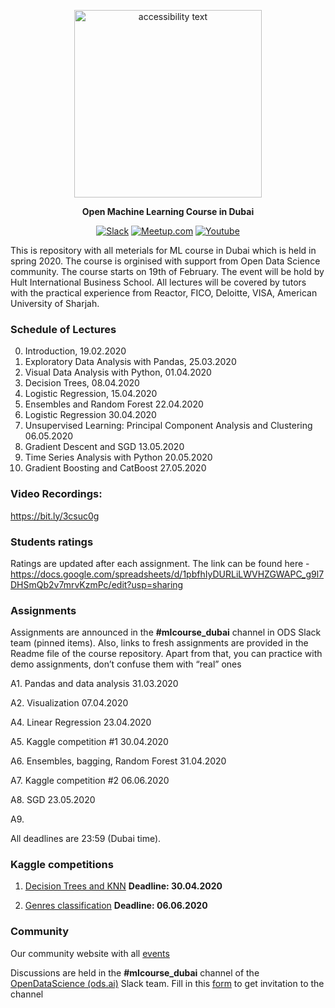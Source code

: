 <div align="center">

<p align="center">
  <img src="https://github.com/DmitriiDenisov/mlcourse_dubai/blob/master/img/df-dubai-logo.png" width="300" alt="accessibility text">
</p>

**Open Machine Learning Course in Dubai**

[![Slack](https://img.shields.io/badge/slack-ods.ai-green)](https://docs.google.com/forms/d/e/1FAIpQLSd5JX9NCguEe4GKHLl01oee-6019VL0hAiNrfBYWAOK0eOZ4w/viewform)
[![Meetup.com](https://img.shields.io/badge/Meetup.com-blue)](https://www.meetup.com/Dubai-Data-Science-Meetup/events/)
[![Youtube](https://img.shields.io/badge/Youtube-recordings-orange)](https://www.youtube.com/playlist?list=PLraBn3TuBq-_Dv7hfptCq1IhbTAivy6Gr)

</div>
  
This is repository with all meterials for ML course in Dubai which is held in spring 2020. The course is orginised with support from Open Data Science community.
The course starts on 19th of February. The event will be hold by Hult International Business School.
All lectures will be covered by tutors with the practical experience from Reactor, FICO, Deloitte, VISA, American University of Sharjah.


### Schedule of Lectures
0. Introduction, 19.02.2020
1. Exploratory Data Analysis with Pandas, 25.03.2020
2. Visual Data Analysis with Python, 01.04.2020
3. Decision Trees, 08.04.2020
4. Logistic Regression, 15.04.2020
5. Ensembles and Random Forest 22.04.2020
6. Logistic Regression 30.04.2020
7. Unsupervised Learning: Principal Component Analysis and Clustering 06.05.2020
8. Gradient Descent and SGD 13.05.2020
9. Time Series Analysis with Python 20.05.2020
10. Gradient Boosting and CatBoost 27.05.2020

### Video Recordings:

https://bit.ly/3csuc0g

### Students ratings

Ratings are updated after each assignment. The link can be found here - https://docs.google.com/spreadsheets/d/1pbfhIyDURLiLWVHZGWAPC_g9l7DHSmQb2v7mrvKzmPc/edit?usp=sharing


### Assignments
Assignments are announced in the **#mlcourse_dubai** channel in ODS Slack team (pinned items). Also, links to fresh assignments are provided in the Readme file of the course repository. Apart from that, you can practice with demo assignments, don’t confuse them with “real” ones

A1. Pandas and data analysis 31.03.2020

A2. Visualization 07.04.2020

A4. Linear Regression 23.04.2020

A5. Kaggle competition #1 30.04.2020

A6. Ensembles, bagging, Random Forest 31.04.2020

A7. Kaggle competition #2 06.06.2020

A8. SGD 23.05.2020

A9. 

All deadlines are 23:59 (Dubai time).

### Kaggle competitions

1. [Decision Trees and KNN](https://www.kaggle.com/c/ods-mlclass-dubai-2019-03-lecture3-hw) **Deadline: 30.04.2020**

2. [Genres classification](https://www.kaggle.com/c/mlclass-dubai-by-ods-lecture-5-hw) **Deadline: 06.06.2020**

### Community
Our community website with all [events](https://www.meetup.com/Dubai-Data-Science-Meetup/events/)

Discussions are held in the **#mlcourse_dubai** channel of the [OpenDataScience (ods.ai)](https://ods.ai/) Slack team.
Fill in this [form](http://forms.gle/XTvhyNhuevV1QV3F8) to get invitation to the channel 
